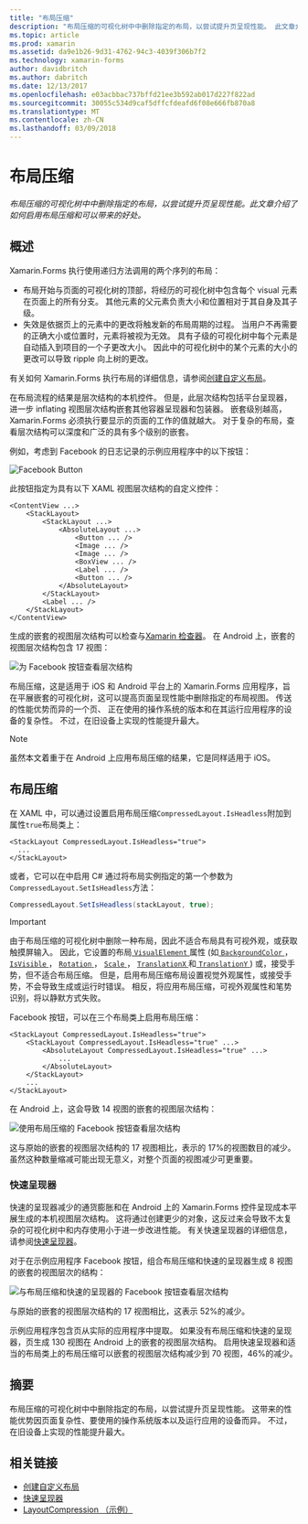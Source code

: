 ```yaml
---
title: "布局压缩"
description: "布局压缩的可视化树中中删除指定的布局，以尝试提升页呈现性能。 此文章介绍了如何启用布局压缩和可以带来的好处。"
ms.topic: article
ms.prod: xamarin
ms.assetid: da9e1b26-9d31-4762-94c3-4039f306b7f2
ms.technology: xamarin-forms
author: davidbritch
ms.author: dabritch
ms.date: 12/13/2017
ms.openlocfilehash: e03acbbac737bffd21ee3b592ab017d227f822ad
ms.sourcegitcommit: 30055c534d9caf5dffcfdeafd6f08e666fb870a8
ms.translationtype: MT
ms.contentlocale: zh-CN
ms.lasthandoff: 03/09/2018
---
```

# <a name="layout-compression"></a>布局压缩

_布局压缩的可视化树中中删除指定的布局，以尝试提升页呈现性能。此文章介绍了如何启用布局压缩和可以带来的好处。_

## <a name="overview"></a>概述

Xamarin.Forms 执行使用递归方法调用的两个序列的布局：

- 布局开始与页面的可视化树的顶部，将经历的可视化树中包含每个 visual 元素在页面上的所有分支。 其他元素的父元素负责大小和位置相对于其自身及其子级。
- 失效是依据页上的元素中的更改将触发新的布局周期的过程。 当用户不再需要的正确大小或位置时，元素将被视为无效。 具有子级的可视化树中每个元素是自动插入到项目的一个子更改大小。 因此中的可视化树中的某个元素的大小的更改可以导致 ripple 向上树的更改。

有关如何 Xamarin.Forms 执行布局的详细信息，请参阅[创建自定义布局](~/xamarin-forms/user-interface/layouts/custom.md)。

在布局流程的结果是层次结构的本机控件。 但是，此层次结构包括平台呈现器，进一步 inflating 视图层次结构嵌套其他容器呈现器和包装器。 嵌套级别越高，Xamarin.Forms 必须执行要显示的页面的工作的值就越大。 对于复杂的布局，查看层次结构可以深度和广泛的具有多个级别的嵌套。

例如，考虑到 Facebook 的日志记录的示例应用程序中的以下按钮：

![](layout-compression-images/facebook-button.png "Facebook Button")

此按钮指定为具有以下 XAML 视图层次结构的自定义控件：

```xaml
<ContentView ...>
    <StackLayout>
        <StackLayout ...>
            <AbsoluteLayout ...>
                <Button ... />    
                <Image ... />
                <Image ... />
                <BoxView ... />
                <Label ... />
                <Button ... />
            </AbsoluteLayout>
        </StackLayout>
        <Label ... />
    </StackLayout>    
</ContentView>
```

生成的嵌套的视图层次结构可以检查与[Xamarin 检查器](~/tools/inspector/index.md)。 在 Android 上，嵌套的视图层次结构包含 17 视图：

![](layout-compression-images/no-compression.png "为 Facebook 按钮查看层次结构")

布局压缩，这是适用于 iOS 和 Android 平台上的 Xamarin.Forms 应用程序，旨在平展嵌套的可视化树，这可以提高页面呈现性能中删除指定的布局视图。 传送的性能优势而异的一个页、 正在使用的操作系统的版本和在其运行应用程序的设备的复杂性。 不过，在旧设备上实现的性能提升最大。

> [!NOTE]
> 虽然本文着重于在 Android 上应用布局压缩的结果，它是同样适用于 iOS。

## <a name="layout-compression"></a>布局压缩

在 XAML 中，可以通过设置启用布局压缩`CompressedLayout.IsHeadless`附加到属性`true`布局类上：

```xaml
<StackLayout CompressedLayout.IsHeadless="true">
  ...
</StackLayout>   
```

或者，它可以在中启用 C# 通过将布局实例指定的第一个参数为`CompressedLayout.SetIsHeadless`方法：

```csharp
CompressedLayout.SetIsHeadless(stackLayout, true);
```

> [!IMPORTANT]
> 由于布局压缩的可视化树中删除一种布局，因此不适合布局具有可视外观，或获取触摸屏输入。 因此，它设置的布局[ `VisualElement` ](https://developer.xamarin.com/api/type/Xamarin.Forms.VisualElement/)属性 (如[ `BackgroundColor` ](https://developer.xamarin.com/api/property/Xamarin.Forms.VisualElement.BackgroundColor/)， [ `IsVisible` ](https://developer.xamarin.com/api/property/Xamarin.Forms.VisualElement.IsVisible/)， [ `Rotation` ](https://developer.xamarin.com/api/property/Xamarin.Forms.VisualElement.Rotation/)， [ `Scale` ](https://developer.xamarin.com/api/property/Xamarin.Forms.VisualElement.Scale/)， [ `TranslationX` ](https://developer.xamarin.com/api/property/Xamarin.Forms.VisualElement.TranslationX/)和[ `TranslationY` ](https://developer.xamarin.com/api/property/Xamarin.Forms.VisualElement.TranslationY/)) 或，接受手势，但不适合布局压缩。 但是，启用布局压缩布局设置视觉外观属性，或接受手势，不会导致生成或运行时错误。 相反，将应用布局压缩，可视外观属性和笔势识别，将以静默方式失败。

Facebook 按钮，可以在三个布局类上启用布局压缩：

```xaml
<StackLayout CompressedLayout.IsHeadless="true">
    <StackLayout CompressedLayout.IsHeadless="true" ...>
        <AbsoluteLayout CompressedLayout.IsHeadless="true" ...>
            ...
        </AbsoluteLayout>
    </StackLayout>
    ...
</StackLayout>  
```

在 Android 上，这会导致 14 视图的嵌套的视图层次结构：

![](layout-compression-images/layout-compression.png "使用布局压缩的 Facebook 按钮查看层次结构")

这与原始的嵌套的视图层次结构的 17 视图相比，表示的 17%的视图数目的减少。 虽然这种数量缩减可能出现无意义，对整个页面的视图减少可更重要。

### <a name="fast-renderers"></a>快速呈现器

快速的呈现器减少的通货膨胀和在 Android 上的 Xamarin.Forms 控件呈现成本平展生成的本机视图层次结构。 这将通过创建更少的对象，这反过来会导致不太复杂的可视化树中和内存使用小于进一步改进性能。 有关快速呈现器的详细信息，请参阅[快速呈现器](~/xamarin-forms/internals/fast-renderers.md)。

对于在示例应用程序 Facebook 按钮，组合布局压缩和快速的呈现器生成 8 视图的嵌套的视图层次的结构：

![](layout-compression-images/layout-compression-with-fast-renderers.png "与布局压缩和快速的呈现器的 Facebook 按钮查看层次结构")

与原始的嵌套的视图层次结构的 17 视图相比，这表示 52%的减少。

示例应用程序包含页从实际的应用程序中提取。 如果没有布局压缩和快速的呈现器，页生成 130 视图在 Android 上的嵌套的视图层次结构。 启用快速呈现器和适当的布局类上的布局压缩可以嵌套的视图层次结构减少到 70 视图，46%的减少。

## <a name="summary"></a>摘要

布局压缩的可视化树中中删除指定的布局，以尝试提升页呈现性能。 这带来的性能优势因页面复杂性、要使用的操作系统版本以及运行应用的设备而异。 不过，在旧设备上实现的性能提升最大。


## <a name="related-links"></a>相关链接

- [创建自定义布局](~/xamarin-forms/user-interface/layouts/custom.md)
- [快速呈现器](~/xamarin-forms/internals/fast-renderers.md)
- [LayoutCompression （示例）](https://developer.xamarin.com/samples/xamarin-forms/userinterface/layoutcompression/)
